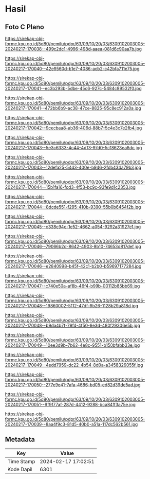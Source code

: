 # Hasil

## Foto C Plano

https://sirekap-obj-formc.kpu.go.id/5d80/pemilu/pdpr/63/09/10/20/03/6309102003005-20240217-170038--499c2dc1-4996-498d-aaea-081d6c90aa7b.jpg

https://sirekap-obj-formc.kpu.go.id/5d80/pemilu/pdpr/63/09/10/20/03/6309102003005-20240217-170040--42e9560d-b1e7-4086-acb2-c42bfa711e75.jpg

https://sirekap-obj-formc.kpu.go.id/5d80/pemilu/pdpr/63/09/10/20/03/6309102003005-20240217-170041--ec3b293b-5dbe-45c6-927c-5484c89532f0.jpg

https://sirekap-obj-formc.kpu.go.id/5d80/pemilu/pdpr/63/09/10/20/03/6309102003005-20240217-170041--472bb6b9-ac38-47ce-8825-95c8ec912a0a.jpg

https://sirekap-obj-formc.kpu.go.id/5d80/pemilu/pdpr/63/09/10/20/03/6309102003005-20240217-170042--9cecbaa8-ab36-406d-88b7-5c4e3c7e2fb4.jpg

https://sirekap-obj-formc.kpu.go.id/5d80/pemilu/pdpr/63/09/10/20/03/6309102003005-20240217-170043--5e3c6333-4c44-4d13-97d0-5c18623ea8dc.jpg

https://sirekap-obj-formc.kpu.go.id/5d80/pemilu/pdpr/63/09/10/20/03/6309102003005-20240217-170043--12defa25-54d3-400e-b946-2fdb434a79b3.jpg

https://sirekap-obj-formc.kpu.go.id/5d80/pemilu/pdpr/63/09/10/20/03/6309102003005-20240217-170044--15b1fa16-fcd3-4f53-bc9c-93fe9d1c2353.jpg

https://sirekap-obj-formc.kpu.go.id/5d80/pemilu/pdpr/63/09/10/20/03/6309102003005-20240217-170044--8dcde551-f295-410b-9390-55b0b6454f2b.jpg

https://sirekap-obj-formc.kpu.go.id/5d80/pemilu/pdpr/63/09/10/20/03/6309102003005-20240217-170045--c338c94c-1e52-4662-a054-9292a31927e1.jpg

https://sirekap-obj-formc.kpu.go.id/5d80/pemilu/pdpr/63/09/10/20/03/6309102003005-20240217-170046--79066b2d-8642-4903-8b10-74653d817def.jpg

https://sirekap-obj-formc.kpu.go.id/5d80/pemilu/pdpr/63/09/10/20/03/6309102003005-20240217-170046--e2840998-b45f-42c1-b2b0-b59697177284.jpg

https://sirekap-obj-formc.kpu.go.id/5d80/pemilu/pdpr/63/09/10/20/03/6309102003005-20240217-170047--c740e50a-af8b-46f4-b99b-00112b85bb69.jpg

https://sirekap-obj-formc.kpu.go.id/5d80/pemilu/pdpr/63/09/10/20/03/6309102003005-20240217-170048--19860002-5112-47df-9b26-1128b29a818d.jpg

https://sirekap-obj-formc.kpu.go.id/5d80/pemilu/pdpr/63/09/10/20/03/6309102003005-20240217-170048--b9da4b7f-79f4-4f50-9e3d-480f29306e5b.jpg

https://sirekap-obj-formc.kpu.go.id/5d80/pemilu/pdpr/63/09/10/20/03/6309102003005-20240217-170049--10ee3d9b-7b62-4e8c-9551-b150bfabb33e.jpg

https://sirekap-obj-formc.kpu.go.id/5d80/pemilu/pdpr/63/09/10/20/03/6309102003005-20240217-170049--4edd7959-dc22-4b54-8d0a-a3458329055f.jpg

https://sirekap-obj-formc.kpu.go.id/5d80/pemilu/pdpr/63/09/10/20/03/6309102003005-20240217-170050--277e9e41-7afa-4686-bd05-ed82d39de5ad.jpg

https://sirekap-obj-formc.kpu.go.id/5d80/pemilu/pdpr/63/09/10/20/03/6309102003005-20240217-170051--9f9f77af-287d-4412-9288-bca84ff3a75e.jpg

https://sirekap-obj-formc.kpu.go.id/5d80/pemilu/pdpr/63/09/10/20/03/6309102003005-20240217-170039--8aa4f9c3-81d5-40b0-a51a-117dc562b561.jpg


## Metadata

| Key        | Value               |
| ---------- | ------------------- |
| Time Stamp | 2024-02-17 17:02:51 |
| Kode Dapil | 6301                |



